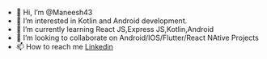 - 👋 Hi, I’m @Maneesh43
- 👀 I’m interested in Kotlin and Android development.
- 🌱 I’m currently learning React JS,Express JS,Kotlin,Android
- 💞️ I’m looking to collaborate on Android/IOS/Flutter/React NAtive Projects
- 📫 How to reach me [Linkedin](https://www.linkedin.com/in/maneesh43/)
<!---
Maneesh43/Maneesh43 is a ✨ special ✨ repository because its `README.md` (this file) appears on your GitHub profile.
You can click the Preview link to take a look at your changes.
--->
